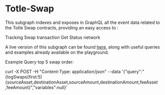 # Totle-Swap

This subgraph indexes and exposes in GraphQL all the event data related to the Totle Swap contracts, providing an easy access to :

Tracking Swap transaction
Get Status network

A live version of this subgraph can be found [here](https://thegraph.com/explorer/subgraph/suntzu93/totle-swap-exchange), along with useful queries and examples already available on the playground.

Example
Query top 5 swap order:

curl -X POST -H "Content-Type: application/json" --data '{"query":"{logSwaps(first:5) {sourceAsset,destinationAsset,sourceAmount,destinationAmount,feeAsset ,feeAmount}","variables":null}'
